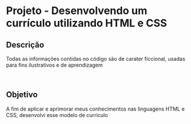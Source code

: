 # Projeto - Desenvolvendo um currículo  utilizando HTML e CSS 

## Descrição
Todas as informações contidas no código são de carater ficcional, usadas para fins ilustrativos e de aprendizagem

<br>

## Objetivo
A fim de aplicar e aprimorar meus conhecimentos nas linguagens HTML e CSS, desenvolvi esse modelo de curriculo 
